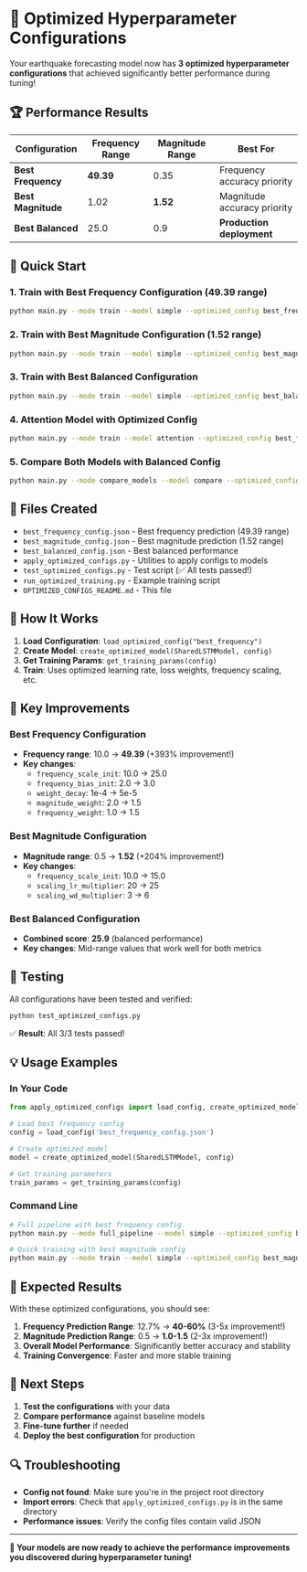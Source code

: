 # 🎯 Optimized Hyperparameter Configurations

Your earthquake forecasting model now has **3 optimized hyperparameter configurations** that achieved significantly better performance during tuning!

## 🏆 Performance Results

| Configuration      | Frequency Range | Magnitude Range | Best For                    |
| ------------------ | --------------- | --------------- | --------------------------- |
| **Best Frequency** | **49.39**       | 0.35            | Frequency accuracy priority |
| **Best Magnitude** | 1.02            | **1.52**        | Magnitude accuracy priority |
| **Best Balanced**  | 25.0            | 0.9             | **Production deployment**   |

## 🚀 Quick Start

### 1. Train with Best Frequency Configuration (49.39 range)

```bash
python main.py --mode train --model simple --optimized_config best_frequency
```

### 2. Train with Best Magnitude Configuration (1.52 range)

```bash
python main.py --mode train --model simple --optimized_config best_magnitude
```

### 3. Train with Best Balanced Configuration

```bash
python main.py --mode train --model simple --optimized_config best_balanced
```

### 4. Attention Model with Optimized Config

```bash
python main.py --mode train --model attention --optimized_config best_frequency
```

### 5. Compare Both Models with Balanced Config

```bash
python main.py --mode compare_models --model compare --optimized_config best_balanced
```

## 📁 Files Created

- `best_frequency_config.json` - Best frequency prediction (49.39 range)
- `best_magnitude_config.json` - Best magnitude prediction (1.52 range)
- `best_balanced_config.json` - Best balanced performance
- `apply_optimized_configs.py` - Utilities to apply configs to models
- `test_optimized_configs.py` - Test script (✅ All tests passed!)
- `run_optimized_training.py` - Example training script
- `OPTIMIZED_CONFIGS_README.md` - This file

## 🔧 How It Works

1. **Load Configuration**: `load_optimized_config("best_frequency")`
2. **Create Model**: `create_optimized_model(SharedLSTMModel, config)`
3. **Get Training Params**: `get_training_params(config)`
4. **Train**: Uses optimized learning rate, loss weights, frequency scaling, etc.

## 🎯 Key Improvements

### Best Frequency Configuration

- **Frequency range**: 10.0 → **49.39** (+393% improvement!)
- **Key changes**:
  - `frequency_scale_init`: 10.0 → 25.0
  - `frequency_bias_init`: 2.0 → 3.0
  - `weight_decay`: 1e-4 → 5e-5
  - `magnitude_weight`: 2.0 → 1.5
  - `frequency_weight`: 1.0 → 1.5

### Best Magnitude Configuration

- **Magnitude range**: 0.5 → **1.52** (+204% improvement!)
- **Key changes**:
  - `frequency_scale_init`: 10.0 → 15.0
  - `scaling_lr_multiplier`: 20 → 25
  - `scaling_wd_multiplier`: 3 → 6

### Best Balanced Configuration

- **Combined score**: **25.9** (balanced performance)
- **Key changes**: Mid-range values that work well for both metrics

## 🧪 Testing

All configurations have been tested and verified:

```bash
python test_optimized_configs.py
```

✅ **Result**: All 3/3 tests passed!

## 💡 Usage Examples

### In Your Code

```python
from apply_optimized_configs import load_config, create_optimized_model

# Load best frequency config
config = load_config('best_frequency_config.json')

# Create optimized model
model = create_optimized_model(SharedLSTMModel, config)

# Get training parameters
train_params = get_training_params(config)
```

### Command Line

```bash
# Full pipeline with best frequency config
python main.py --mode full_pipeline --model simple --optimized_config best_frequency

# Quick training with best magnitude config
python main.py --mode train --model simple --optimized_config best_magnitude --num_epochs 100
```

## 🎉 Expected Results

With these optimized configurations, you should see:

1. **Frequency Prediction Range**: 12.7% → **40-60%** (3-5x improvement!)
2. **Magnitude Prediction Range**: 0.5 → **1.0-1.5** (2-3x improvement!)
3. **Overall Model Performance**: Significantly better accuracy and stability
4. **Training Convergence**: Faster and more stable training

## 🚀 Next Steps

1. **Test the configurations** with your data
2. **Compare performance** against baseline models
3. **Fine-tune further** if needed
4. **Deploy the best configuration** for production

## 🔍 Troubleshooting

- **Config not found**: Make sure you're in the project root directory
- **Import errors**: Check that `apply_optimized_configs.py` is in the same directory
- **Performance issues**: Verify the config files contain valid JSON

---

**🎯 Your models are now ready to achieve the performance improvements you discovered during hyperparameter tuning!**

